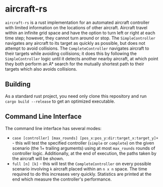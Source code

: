 # aircraft-rs

`aircraft-rs` is a rust implementation for an automated aircraft controller with limited information on the locations of other aircraft.
Aircraft travel within an infinite grid space and have the option to turn left or right at each time step; however, they cannot turn around or stop.
The `SimpleController` navigates any aircraft to its target as quickly as possible, but does not attempt to avoid collisions.
The `CompleteController` navigates aircraft to their targets while avoiding collisions; it does this by following the `SimpleController` logic until it detects another nearby aircraft, at which point they both perform an A* search for the mutually shortest path to their targets which also avoids collisions.

## Building

As a standard rust project, you need only clone this repository and run `cargo build --release` to get an optimized executable.

## Command Line Interface

The command line interface has several modes:

* `case [controller] [max_rounds] [pos_x:pos_y:dir:target_x:target_y]+` - this will test the specified controller (`simple` or `complete`) on the given scenario (the 1+ trailing arguments) using at most `max_rounds` rounds of controller logic. Additionally, at the end of execution, the paths taken by the aircraft will be shown.
* `full [n] [k]` - this will test the `CompleteController` on every possible scenario involving `k` aircraft placed within an `n x n` space. The time required to do this increases very quickly. Statistics are printed at the end which measure the controller's performance.
